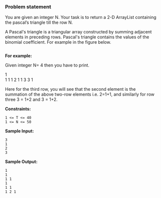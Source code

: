 ### Problem statement
You are given an integer N. Your task is to return a 2-D ArrayList containing the pascal’s triangle till the row N.

A Pascal's triangle is a triangular array constructed by summing adjacent elements in preceding rows. Pascal's triangle contains the values of the binomial coefficient. For example in the figure below.

<p><img src="https://files.codingninjas.in/image1-7089.png" alt="" style="cursor: zoom-in;"></p>

**For example:**

Given integer N= 4 then you have to print.

1  
1 1 
1 2 1 
1 3 3 1

Here for the third row, you will see that the second element is the summation of the above two-row elements i.e. 2=1+1, and similarly for row three 3 = 1+2 and 3 = 1+2.

**Constraints:**

```
1 <= T <= 40
1 <= N <= 50
```

**Sample Input:**
```
3
1
2
3
```

**Sample Output:**
```
1
1 
1 1 
1 
1 1 
1 2 1 
```
